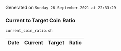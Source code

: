 Generated on `Sunday 26-September-2021 at 22:33:29`

### Current to Target Coin Ratio
`current_coin_ratio.sh`

Date|Current|Target|Ratio
---|---|---|---

